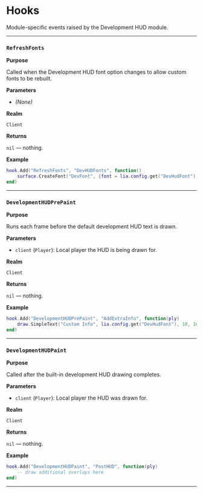 # Hooks

Module-specific events raised by the Development HUD module.

---

### `RefreshFonts`

**Purpose**

Called when the Development HUD font option changes to allow custom fonts to be rebuilt.

**Parameters**

* *(None)*

**Realm**

`Client`

**Returns**

`nil` — nothing.

**Example**

```lua
hook.Add("RefreshFonts", "DevHUDFonts", function()
    surface.CreateFont("DevFont", {font = lia.config.get("DevHudFont"), size = 18})
end)
```

---

### `DevelopmentHUDPrePaint`

**Purpose**

Runs each frame before the default development HUD text is drawn.

**Parameters**

* `client` (`Player`): Local player the HUD is being drawn for.

**Realm**

`Client`

**Returns**

`nil` — nothing.

**Example**

```lua
hook.Add("DevelopmentHUDPrePaint", "AddExtraInfo", function(ply)
    draw.SimpleText("Custom Info", lia.config.get("DevHudFont"), 10, 10, color_white)
end)
```

---

### `DevelopmentHUDPaint`

**Purpose**

Called after the built-in development HUD drawing completes.

**Parameters**

* `client` (`Player`): Local player the HUD was drawn for.

**Realm**

`Client`

**Returns**

`nil` — nothing.

**Example**

```lua
hook.Add("DevelopmentHUDPaint", "PostHUD", function(ply)
    -- draw additional overlays here
end)
```

---

